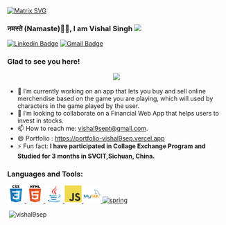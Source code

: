 [![Matrix SVG](https://raw.githubusercontent.com/rodrigograca31/rodrigograca31/master/matrix.svg)](https://www.youtube.com/watch?v=SDkAGkd4NLc) 

 

<!-- <h3> नमस्ते (Namaste)🙏🏻, I am Vishal Singh 👋</h3> -->
### नमस्ते (Namaste)🙏🏻, I am Vishal Singh <img src="https://media.giphy.com/media/hvRJCLFzcasrR4ia7z/giphy.gif" width="100">
[![Linkedin Badge](https://img.shields.io/badge/-VishalSingh-blue?style=flat-square&logo=Linkedin&logoColor=white&link=https://www.linkedin.com/in/vishal-singh-326a71224/)](https://www.linkedin.com/in/vishal-singh-326a71224/)
[![Gmail Badge](https://img.shields.io/badge/-vishal9sept@gmail.com-c14438?style=flat-square&logo=Gmail&logoColor=white&link=mailto:vishal9sept@gmail.com)](mailto:vishal9sept@gmail.com) 

### Glad to see you here! &nbsp;

<p align="center">
<img src="https://readme-typing-svg.herokuapp.com?size=28&color=DC143C&width=650&height=80&lines=Backend+%26+Java+Developer+;Passionate+to+develop+scalable+products+;Always+learning+new+things;&center=true&width=640&height=45&vCenter=true&size=28" />
</p>

- 🔭 I’m currently working on an app that lets you buy and sell online merchendise based on the game you are playing, which will used by characters in the game played by the user.
- 👯 I’m looking to collaborate on a Financial Web App that helps users to invest in stocks.
- 📫 How to reach me: vishal9sept@gmail.com.
- 😄 Portfolio : https://portfolio-vishal9sep.vercel.app
- ⚡ Fun fact: **I have participated in Collage Exchange Program and Studied for 3 months in SVCIT,Sichuan, China.**

<h3 align="left">Languages and Tools:</h3>
<p align="left"> <a href="https://www.w3schools.com/css/" target="_blank" rel="noreferrer"> <img src="https://raw.githubusercontent.com/devicons/devicon/master/icons/css3/css3-original-wordmark.svg" alt="css3" width="40" height="40"/> </a> <a href="https://www.w3.org/html/" target="_blank" rel="noreferrer"> <img src="https://raw.githubusercontent.com/devicons/devicon/master/icons/html5/html5-original-wordmark.svg" alt="html5" width="40" height="40"/> </a> <a href="https://www.java.com" target="_blank" rel="noreferrer"> <img src="https://raw.githubusercontent.com/devicons/devicon/master/icons/java/java-original.svg" alt="java" width="40" height="40"/> </a> <a href="https://developer.mozilla.org/en-US/docs/Web/JavaScript" target="_blank" rel="noreferrer"> <img src="https://raw.githubusercontent.com/devicons/devicon/master/icons/javascript/javascript-original.svg" alt="javascript" width="40" height="40"/> </a> <a href="https://www.mysql.com/" target="_blank" rel="noreferrer"> <img src="https://raw.githubusercontent.com/devicons/devicon/master/icons/mysql/mysql-original-wordmark.svg" alt="mysql" width="40" height="40"/> </a> <a href="https://spring.io/" target="_blank" rel="noreferrer"> <img src="https://www.vectorlogo.zone/logos/springio/springio-icon.svg" alt="spring" width="40" height="40"/> </a> </p>

<p>&nbsp;<img align="center" src="https://github-readme-stats.vercel.app/api?username=vishal9sep&show_icons=true&locale=en" alt="vishal9sep" /></p>
